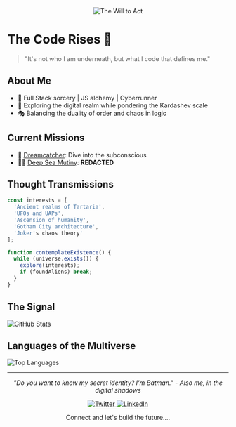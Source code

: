 <div align="center">
    <img src="https://s1.gifyu.com/images/SBDPd.gif" alt="The Will to Act">
</div>


# The Code Rises 🦇

> "It's not who I am underneath, but what I code that defines me."

## About Me

- 🚀 Full Stack sorcery | JS alchemy | Cyberrunner
- 🌌 Exploring the digital realm while pondering the Kardashev scale
- 🎭 Balancing the duality of order and chaos in logic

## Current Missions

- 🌙 [Dreamcatcher](https://dreamcatcher-ai.vercel.app/): Dive into the subconscious
- 🏴‍☠️ [Deep Sea Mutiny](https://therealadil.com): **REDACTED**

## Thought Transmissions

```javascript
const interests = [
  'Ancient realms of Tartaria',
  'UFOs and UAPs',
  'Ascension of humanity',
  'Gotham City architecture',
  'Joker's chaos theory'
];

function contemplateExistence() {
  while (universe.exists()) {
    explore(interests);
    if (foundAliens) break;
  }
}
```

## The Signal

![GitHub Stats](https://github-readme-stats.vercel.app/api?username=therealadil&show_icons=true&theme=dark)

## Languages of the Multiverse

![Top Languages](https://github-readme-stats.vercel.app/api/top-langs/?username=therealadil&layout=compact&theme=dark)

---

<p align="center">
  <i>"Do you want to know my secret identity? I'm Batman." - Also me, in the digital shadows</i>
</p>

<p align="center">
  <a href="https://twitter.com/therealadil" target="_blank">
    <img src="https://img.shields.io/badge/Join_the_League-%231DA1F2.svg?&style=for-the-badge&logo=twitter&logoColor=white" alt="Twitter">
  </a>
  <a href="https://www.linkedin.com/in/therealadil/" target="_blank">
    <img src="https://img.shields.io/badge/Gotham_Network-%230077B5.svg?&style=for-the-badge&logo=linkedin&logoColor=white" alt="LinkedIn">
  </a>
</p>

<p align="center">
  Connect and let's build the future....
</p>
